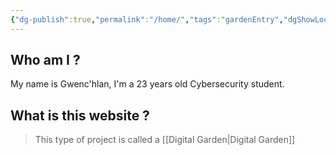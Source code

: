 ```yaml
---
{"dg-publish":true,"permalink":"/home/","tags":"gardenEntry","dgShowLocalGraph":true,"dgEnableSearch":true}
---
```


## Who am I ?
My name is Gwenc'hlan, I'm a 23 years old Cybersecurity student.

## What is this website ?
> This type of project is called a [[Digital Garden\|Digital Garden]]


